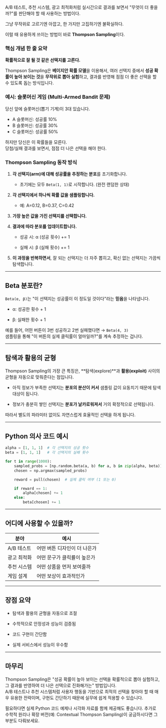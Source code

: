 A/B 테스트, 추천 시스템, 광고 최적화처럼 실시간으로 결과를 보면서 "무엇이 더 좋을까?"를 판단해야 할 때 사용하는 방법이다.

그냥 무작위로 고르기엔 아깝고, 한 가지만 고집하기엔 불확실하다.

이럴 때 유용하게 쓰이는 방법이 바로 **Thompson Sampling**이다.

### 핵심 개념 한 줄 요약

**확률적으로 잘 될 것 같은 선택지를 고른다.**

Thompson Sampling은 **베이지안 확률 모델**을 이용해서, 여러 선택지 중에서 **성공 확률이 높아 보이는 것**을 **무작위로 뽑아 실험**하고, 결과를 반영해 점점 더 좋은 선택을 할 수 있도록 돕는 방식입니다.


### 예시: 슬롯머신 게임 (Multi-Armed Bandit 문제)

당신 앞에 슬롯머신(뽑기 기계)이 3대 있습니다.

- A 슬롯머신: 성공률 10%
- B 슬롯머신: 성공률 30%
- C 슬롯머신: 성공률 50%

하지만 당신은 이 확률들을 모른다.  
당첨/실패 결과를 보면서, 점점 더 나은 선택을 해야 한다.

### Thompson Sampling 동작 방식

1. **각 선택지(arm)에 대해 성공률을 추정하는 분포**를 초기화합니다.
    
    - 초기에는 모두 `Beta(1, 1)`로 시작합니다. (완전 랜덤한 상태)
        
2. **각 선택지에서 하나씩 확률 값을 샘플링합니다.**
    
    - 예: A=0.12, B=0.37, C=0.42
        
3. **가장 높은 값을 가진 선택지를 선택합니다.**
    
4. **결과에 따라 분포를 업데이트합니다.**
    
    - 성공 시: α (성공 횟수) += 1
        
    - 실패 시: β (실패 횟수) += 1
        
5. **이 과정을 반복하면서**, 잘 되는 선택지는 더 자주 뽑히고, 확신 없는 선택지는 가끔씩 탐색합니다.
    

---

## Beta 분포란?

`Beta(α, β)`는 "이 선택지는 성공률이 이 정도일 것이다"라는 **믿음**을 나타냅니다.

- α: 성공한 횟수 + 1
    
- β: 실패한 횟수 + 1
    

예를 들어, 어떤 버튼이 3번 성공하고 2번 실패했다면 → `Beta(4, 3)`  
샘플링을 통해 "이 버튼의 실제 클릭률이 얼마일까?"를 계속 추정하는 겁니다.

---

## 탐색과 활용의 균형

Thompson Sampling의 가장 큰 특징은, **탐색(explore)**과 **활용(exploit)** 사이의 균형을 자동으로 맞춰준다는 점입니다.

- 아직 정보가 부족한 선택지는 **분포의 분산이 커서** 샘플링 값이 요동치기 때문에 탐색 대상이 됩니다.
    
- 정보가 충분히 쌓인 선택지는 **분포가 날카로워져서** 거의 확정적으로 선택됩니다.
    

따라서 별도의 파라미터 없이도 자연스럽게 효율적인 선택을 하게 됩니다.

---

## Python 의사 코드 예시

```python
alpha = [1, 1, 1]  # 각 선택지의 성공 횟수
beta = [1, 1, 1]   # 각 선택지의 실패 횟수

for t in range(1000):
    sampled_probs = [np.random.beta(a, b) for a, b in zip(alpha, beta)]
    chosen = np.argmax(sampled_probs)

    reward = pull(chosen)  # 실제 클릭 여부 (1 또는 0)

    if reward == 1:
        alpha[chosen] += 1
    else:
        beta[chosen] += 1
```

---

## 어디에 사용할 수 있을까?

|분야|예시|
|---|---|
|A/B 테스트|어떤 버튼 디자인이 더 나은가|
|광고 최적화|어떤 문구가 클릭률이 높은가|
|추천 시스템|어떤 상품을 먼저 보여줄까|
|게임 설계|어떤 보상이 효과적인가|

---

## 장점 요약

- 탐색과 활용의 균형을 자동으로 조절
    
- 수학적으로 안정성과 성능이 검증됨
    
- 코드 구현이 간단함
    
- 실제 서비스에서 성능이 우수함
    

---

## 마무리

Thompson Sampling은 "성공 확률이 높아 보이는 선택을 확률적으로 뽑아 실험하고, 그 결과를 반영하여 더 나은 선택으로 진화해가는" 방법입니다.  
A/B 테스트나 추천 시스템처럼 사용자 행동을 기반으로 최적의 선택을 찾아야 할 때 매우 유용한 전략이며, 구현도 간단하기 때문에 실무에 쉽게 적용할 수 있습니다.

필요하다면 실제 Python 코드 예제나 시각화 자료를 함께 제공해도 좋습니다. 추가로 수학적 원리나 확장 버전(예: Contextual Thompson Sampling)이 궁금하시다면 그 부분도 다뤄보세요.
